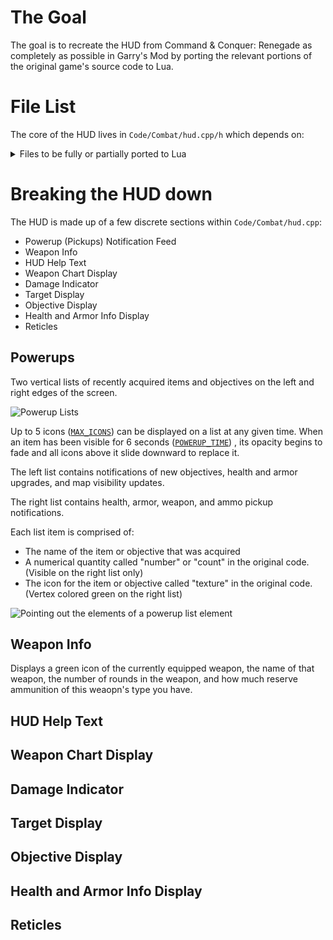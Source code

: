 # The Goal

The goal is to recreate the HUD from Command & Conquer: Renegade as completely as possible in Garry's Mod by porting the relevant portions of the original game's source code to Lua.

# File List

The core of the HUD lives in `Code/Combat/hud.cpp/h` which depends on:

<details>
    <summary>
        Files to be fully or partially ported to Lua
    </summary>

## Status Legend

| Order | Status            | Meaning                                                                                               |
| ----- | ----------------- | ----------------------------------------------------------------------------------------------------- |
| 1     | Not Started       | No file has been created yet                                                                          |
| 2     | Created           | A file has been created, but it is missing some or all aspects of being stubbed                       |
| 3     | Stubbed           | The file contains class setup and placeholders for all of the original code's functions and variables |
| 4     | In Use            | Some of the functions or variables are filled in and are actively used by other files                 |
| 5     | Fully Ported      | Every function has been filled in and no placeholders remain                                          |

## File Statuses

*Note: This list is not exhaustive and will be added to as new dependencies are found.*

| Status | Path | C++ Link | Header Link |
| ------ | ---- | -------- | ----------- |
| Not Started | Code/Combat/assets             | [C++](https://github.com/A1steaksa/CnC_Renegade/blob/main/Code/Combat/assets.cpp)             | [Header](https://github.com/A1steaksa/CnC_Renegade/blob/main/Code/Combat/assets.h)  
| Not Started | Code/ww3d2/font3d              | [C++](https://github.com/A1steaksa/CnC_Renegade/blob/main/Code/ww3d2/font3d.cpp)              | [Header](https://github.com/A1steaksa/CnC_Renegade/blob/main/Code/ww3d2/font3d.h)  
| Not Started | Code/WWMath/rect               | [C++](https://github.com/A1steaksa/CnC_Renegade/blob/main/Code/WWMath/rect.cpp)               | [Header](https://github.com/A1steaksa/CnC_Renegade/blob/main/Code/WWMath/rect.h)  
| Not Started | Code/Combat/combat             | [C++](https://github.com/A1steaksa/CnC_Renegade/blob/main/Code/Combat/combat.cpp)             | [Header](https://github.com/A1steaksa/CnC_Renegade/blob/main/Code/Combat/combat.h)  
| Not Started | Code/Combat/soldier            | [C++](https://github.com/A1steaksa/CnC_Renegade/blob/main/Code/Combat/soldier.cpp)            | [Header](https://github.com/A1steaksa/CnC_Renegade/blob/main/Code/Combat/soldier.h)  
| Not Started | Code/Combat/ccamera            | [C++](https://github.com/A1steaksa/CnC_Renegade/blob/main/Code/Combat/ccamera.cpp)            | [Header](https://github.com/A1steaksa/CnC_Renegade/blob/main/Code/Combat/ccamera.h)  
| Not Started | Code/Combat/vehicle            | [C++](https://github.com/A1steaksa/CnC_Renegade/blob/main/Code/Combat/vehicle.cpp)            | [Header](https://github.com/A1steaksa/CnC_Renegade/blob/main/Code/Combat/vehicle.h)  
| Not Started | Code/Combat/weapons            | [C++](https://github.com/A1steaksa/CnC_Renegade/blob/main/Code/Combat/weapons.cpp)            | [Header](https://github.com/A1steaksa/CnC_Renegade/blob/main/Code/Combat/weapons.h)  
| Not Started | Code/Combat/radar              | [C++](https://github.com/A1steaksa/CnC_Renegade/blob/main/Code/Combat/radar.cpp)              | [Header](https://github.com/A1steaksa/CnC_Renegade/blob/main/Code/Combat/radar.h)  
| Not Started | Code/ww3d2/texture             | [C++](https://github.com/A1steaksa/CnC_Renegade/blob/main/Code/ww3d2/texture.cpp)             | [Header](https://github.com/A1steaksa/CnC_Renegade/blob/main/Code/ww3d2/texture.h)  
| Not Started | Code/wwphys/phys               | [C++](https://github.com/A1steaksa/CnC_Renegade/blob/main/Code/wwphys/phys.cpp)               | [Header](https://github.com/A1steaksa/CnC_Renegade/blob/main/Code/wwphys/phys.h)  
| Not Started | Code/ww3d2/render2d            | [C++](https://github.com/A1steaksa/CnC_Renegade/blob/main/Code/ww3d2/render2d.cpp)            | [Header](https://github.com/A1steaksa/CnC_Renegade/blob/main/Code/ww3d2/render2d.h)  
| Not Started | Code/Combat/hudinfo            | [C++](https://github.com/A1steaksa/CnC_Renegade/blob/main/Code/Combat/hudinfo.cpp)            | [Header](https://github.com/A1steaksa/CnC_Renegade/blob/main/Code/Combat/hudinfo.h)  
| Not Started | Code/Combat/globalsettings     | [C++](https://github.com/A1steaksa/CnC_Renegade/blob/main/Code/Combat/globalsettings.cpp)     | [Header](https://github.com/A1steaksa/CnC_Renegade/blob/main/Code/Combat/globalsettings.h)  
| Not Started | Code/wwtranslatedb/translatedb | [C++](https://github.com/A1steaksa/CnC_Renegade/blob/main/Code/wwtranslatedb/translatedb.cpp) | [Header](https://github.com/A1steaksa/CnC_Renegade/blob/main/Code/wwtranslatedb/translatedb.h)  
| Not Started | Code/Combat/playerdata         | [C++](https://github.com/A1steaksa/CnC_Renegade/blob/main/Code/Combat/playerdata.cpp)         | [Header](https://github.com/A1steaksa/CnC_Renegade/blob/main/Code/Combat/playerdata.h)  
| Not Started | Code/Combat/playertype         | [C++](https://github.com/A1steaksa/CnC_Renegade/blob/main/Code/Combat/playertype.cpp)         | [Header](https://github.com/A1steaksa/CnC_Renegade/blob/main/Code/Combat/playertype.h)  
| Not Started | Code/Combat/sniper             | [C++](https://github.com/A1steaksa/CnC_Renegade/blob/main/Code/Combat/sniper.cpp)             | [Header](https://github.com/A1steaksa/CnC_Renegade/blob/main/Code/Combat/sniper.h)  
| Not Started | Code/ww3d2/render2dsentence    | [C++](https://github.com/A1steaksa/CnC_Renegade/blob/main/Code/ww3d2/render2dsentence.cpp)    | [Header](https://github.com/A1steaksa/CnC_Renegade/blob/main/Code/ww3d2/render2dsentence.h)  
| Not Started | Code/Combat/input              | [C++](https://github.com/A1steaksa/CnC_Renegade/blob/main/Code/Combat/input.cpp)              | [Header](https://github.com/A1steaksa/CnC_Renegade/blob/main/Code/Combat/input.h)  
| Not Started | Code/Combat/building           | [C++](https://github.com/A1steaksa/CnC_Renegade/blob/main/Code/Combat/building.cpp)           | [Header](https://github.com/A1steaksa/CnC_Renegade/blob/main/Code/Combat/building.h)  
| Not Started | Code/Combat/objectives         | [C++](https://github.com/A1steaksa/CnC_Renegade/blob/main/Code/Combat/objectives.cpp)         | [Header](https://github.com/A1steaksa/CnC_Renegade/blob/main/Code/Combat/objectives.h)  
| Not Started | Code/Combat/weaponbag          | [C++](https://github.com/A1steaksa/CnC_Renegade/blob/main/Code/Combat/weaponbag.cpp)          | [Header](https://github.com/A1steaksa/CnC_Renegade/blob/main/Code/Combat/weaponbag.h)  
| Not Started | Code/Combat/string_ids         | [C++](https://github.com/A1steaksa/CnC_Renegade/blob/main/Code/Combat/string_ids.cpp)         | [Header](https://github.com/A1steaksa/CnC_Renegade/blob/main/Code/Combat/string_ids.h)  
| Not Started | Code/Combat/gametype           | [C++](https://github.com/A1steaksa/CnC_Renegade/blob/main/Code/Combat/gametype.cpp)           | [Header](https://github.com/A1steaksa/CnC_Renegade/blob/main/Code/Combat/gametype.h)  
| Not Started | Code/wwui/stylemgr             | [C++](https://github.com/A1steaksa/CnC_Renegade/blob/main/Code/wwui/stylemgr.cpp)             | [Header](https://github.com/A1steaksa/CnC_Renegade/blob/main/Code/wwui/stylemgr.h)  
</details>

# Breaking the HUD down

The HUD is made up of a few discrete sections within `Code/Combat/hud.cpp`:

* Powerup (Pickups) Notification Feed
* Weapon Info
* HUD Help Text
* Weapon Chart Display
* Damage Indicator
* Target Display
* Objective Display
* Health and Armor Info Display
* Reticles

## Powerups

Two vertical lists of recently acquired items and objectives on the left and right edges of the screen.

![Powerup Lists](https://github.com/user-attachments/assets/d730b43e-718d-4e85-967c-43a76180f14d)

Up to 5 icons 
    ([`MAX_ICONS`](https://github.com/A1steaksa/CnC_Renegade/blob/d0e4fde48468faee2ea84e35c21874647a5bbded/Code/Combat/hud.cpp#L310))
can be displayed on a list at any given time.  When an item has been visible for 6 seconds 
    ([`POWERUP_TIME`](https://github.com/A1steaksa/CnC_Renegade/blob/d0e4fde48468faee2ea84e35c21874647a5bbded/Code/Combat/hud.cpp#L311))
, its opacity begins to fade and all icons above it slide downward to replace it.

The left list contains notifications of new objectives, health and armor upgrades, and map visibility updates.

The right list contains health, armor, weapon, and ammo pickup notifications.

Each list item is comprised of:
* The name of the item or objective that was acquired
* A numerical quantity called "number" or "count" in the original code. (Visible on the right list only)
* The icon for the item or objective called "texture" in the original code. (Vertex colored green on the right list)

![Pointing out the elements of a powerup list element](https://github.com/user-attachments/assets/50607005-15e5-494e-8b54-c38e907d346c)

## Weapon Info

Displays a green icon of the currently equipped weapon, the name of that weapon, the number of rounds in the weapon, and how much reserve ammunition of this weaopn's type you have.

## HUD Help Text

## Weapon Chart Display

## Damage Indicator

## Target Display

## Objective Display

## Health and Armor Info Display

## Reticles
